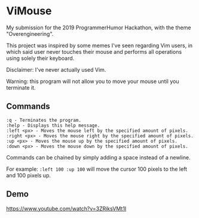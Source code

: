 # ViMouse
My submission for the 2019 ProgrammerHumor Hackathon, with the theme "Overengineering".

This project was inspired by some memes I've seen regarding Vim users, in which said user never touches their mouse and performs all operations using solely their keyboard. 

Disclaimer: I've never actually used Vim.

Warning: this program will not allow you to move your mouse until you terminate it.

## Commands
    :q - Terminates the program.
    :help - Displays this help message.
    :left <px> - Moves the mouse left by the specified amount of pixels.
    :right <px> - Moves the mouse right by the specified amount of pixels.
    :up <px> - Moves the mouse up by the specified amount of pixels.
    :down <px> - Moves the mouse down by the specified amount of pixels.

Commands can be chained by simply adding a space instead of a newline.

For example: `:left 100 :up 100` will move the cursor 100 pixels to the left and 100 pixels up.

## Demo
https://www.youtube.com/watch?v=3ZRiksVMt1I